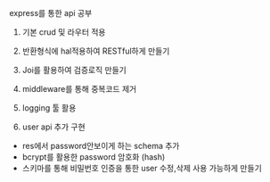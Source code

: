 express를 통한 api 공부

1. 기본 crud 및 라우터 적용
2. 반환형식에 hal적용하여 RESTful하게 만들기
3. Joi를 활용하여 검증로직 만들기
4. middleware를 통해 중복코드 제거
5. logging 툴 활용

6. user api 추가 구현

- res에서 password안보이게 하는 schema 추가
- bcrypt를 활용한 password 암호화 (hash)
- 스키마를 통해 비밀번호 인증을 통한 user 수정,삭제 사용 가능하게 만들기
